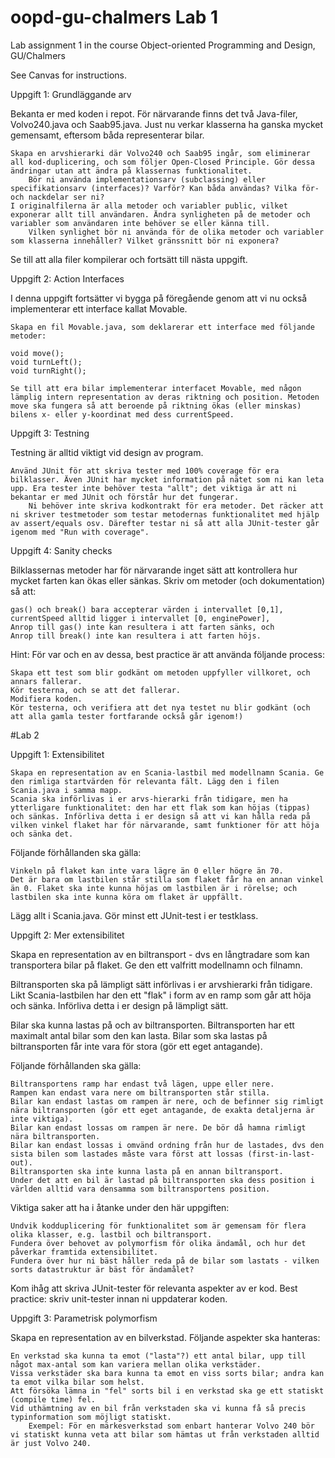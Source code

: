 # oopd-gu-chalmers Lab 1
Lab assignment 1 in the course Object-oriented Programming and Design, GU/Chalmers

See Canvas for instructions.

Uppgift 1: Grundläggande arv

Bekanta er med koden i repot. För närvarande finns det två Java-filer, Volvo240.java och Saab95.java. Just nu verkar klasserna ha ganska mycket gemensamt, eftersom båda representerar bilar.

    Skapa en arvshierarki där Volvo240 och Saab95 ingår, som eliminerar all kod-duplicering, och som följer Open-Closed Principle. Gör dessa ändringar utan att ändra på klassernas funktionalitet.
        Bör ni använda implementationsarv (subclassing) eller specifikationsarv (interfaces)? Varför? Kan båda användas? Vilka för- och nackdelar ser ni?
    I originalfilerna är alla metoder och variabler public, vilket exponerar allt till användaren. Ändra synligheten på de metoder och variabler som användaren inte behöver se eller känna till. 
        Vilken synlighet bör ni använda för de olika metoder och variabler som klasserna innehåller? Vilket gränssnitt bör ni exponera?

Se till att alla filer kompilerar och fortsätt till nästa uppgift.

 
Uppgift 2: Action Interfaces

I denna uppgift fortsätter vi bygga på föregående genom att vi nu också implementerar ett interface kallat Movable.

    Skapa en fil Movable.java, som deklarerar ett interface med följande metoder:

    void move();
    void turnLeft();
    void turnRight();

    Se till att era bilar implementerar interfacet Movable, med någon lämplig intern representation av deras riktning och position. Metoden move ska fungera så att beroende på riktning ökas (eller minskas) bilens x- eller y-koordinat med dess currentSpeed.

 
Uppgift 3: Testning

Testning är alltid viktigt vid design av program.

    Använd JUnit för att skriva tester med 100% coverage för era bilklasser. Även JUnit har mycket information på nätet som ni kan leta upp. Era tester inte behöver testa "allt"; det viktiga är att ni bekantar er med JUnit och förstår hur det fungerar.
        Ni behöver inte skriva kodkontrakt för era metoder. Det räcker att ni skriver testmetoder som testar metodernas funktionalitet med hjälp av assert/equals osv. Därefter testar ni så att alla JUnit-tester går igenom med "Run with coverage".

 
Uppgift 4: Sanity checks

Bilklassernas metoder har för närvarande inget sätt att kontrollera hur mycket farten kan ökas eller sänkas. Skriv om metoder (och dokumentation) så att:

    gas() och break() bara accepterar värden i intervallet [0,1],
    currentSpeed alltid ligger i intervallet [0, enginePower],
    Anrop till gas() inte kan resultera i att farten sänks, och
    Anrop till break() inte kan resultera i att farten höjs.

Hint: För var och en av dessa, best practice är att använda följande process:

    Skapa ett test som blir godkänt om metoden uppfyller villkoret, och annars fallerar.
    Kör testerna, och se att det fallerar.
    Modifiera koden.
    Kör testerna, och verifiera att det nya testet nu blir godkänt (och att alla gamla tester fortfarande också går igenom!)

#Lab 2

Uppgift 1: Extensibilitet

    Skapa en representation av en Scania-lastbil med modellnamn Scania. Ge den rimliga startvärden för relevanta fält. Lägg den i filen Scania.java i samma mapp.
    Scania ska införlivas i er arvs-hierarki från tidigare, men ha ytterligare funktionalitet: den har ett flak som kan höjas (tippas) och sänkas. Införliva detta i er design så att vi kan hålla reda på vilken vinkel flaket har för närvarande, samt funktioner för att höja och sänka det.

Följande förhållanden ska gälla:

    Vinkeln på flaket kan inte vara lägre än 0 eller högre än 70.
    Det är bara om lastbilen står stilla som flaket får ha en annan vinkel än 0. Flaket ska inte kunna höjas om lastbilen är i rörelse; och lastbilen ska inte kunna köra om flaket är uppfällt.

Lägg allt i Scania.java. Gör minst ett JUnit-test i er testklass.

 
Uppgift 2: Mer extensibilitet

Skapa en representation av en biltransport - dvs en långtradare som kan transportera bilar på flaket. Ge den ett valfritt modellnamn och filnamn.

Biltransporten ska på lämpligt sätt införlivas i er arvshierarki från tidigare. Likt Scania-lastbilen har den ett "flak" i form av en ramp som går att höja och sänka. Införliva detta i er design på lämpligt sätt.

Bilar ska kunna lastas på och av biltransporten. Biltransporten har ett maximalt antal bilar som den kan lasta. Bilar som ska lastas på biltransporten får inte vara för stora (gör ett eget antagande).

Följande förhållanden ska gälla:

    Biltransportens ramp har endast två lägen, uppe eller nere.
    Rampen kan endast vara nere om biltransporten står stilla.
    Bilar kan endast lastas om rampen är nere, och de befinner sig rimligt nära biltransporten (gör ett eget antagande, de exakta detaljerna är inte viktiga).
    Bilar kan endast lossas om rampen är nere. De bör då hamna rimligt nära biltransporten.
    Bilar kan endast lossas i omvänd ordning från hur de lastades, dvs den sista bilen som lastades måste vara först att lossas (first-in-last-out).
    Biltransporten ska inte kunna lasta på en annan biltransport.
    Under det att en bil är lastad på biltransporten ska dess position i världen alltid vara densamma som biltransportens position.

Viktiga saker att ha i åtanke under den här uppgiften:

    Undvik kodduplicering för funktionalitet som är gemensam för flera olika klasser, e.g. lastbil och biltransport.
    Fundera över behovet av polymorfism för olika ändamål, och hur det påverkar framtida extensibilitet.
    Fundera över hur ni bäst håller reda på de bilar som lastats - vilken sorts datastruktur är bäst för ändamålet?

Kom ihåg att skriva JUnit-tester för relevanta aspekter av er kod. Best practice: skriv unit-tester innan ni uppdaterar koden.

 
Uppgift 3: Parametrisk polymorfism

Skapa en representation av en bilverkstad. Följande aspekter ska hanteras:

    En verkstad ska kunna ta emot ("lasta"?) ett antal bilar, upp till något max-antal som kan variera mellan olika verkstäder.
    Vissa verkstäder ska bara kunna ta emot en viss sorts bilar; andra kan ta emot vilka bilar som helst.
    Att försöka lämna in "fel" sorts bil i en verkstad ska ge ett statiskt (compile time) fel.
    Vid uthämtning av en bil från verkstaden ska vi kunna få så precis typinformation som möjligt statiskt.
        Exempel: För en märkesverkstad som enbart hanterar Volvo 240 bör vi statiskt kunna veta att bilar som hämtas ut från verkstaden alltid är just Volvo 240.
